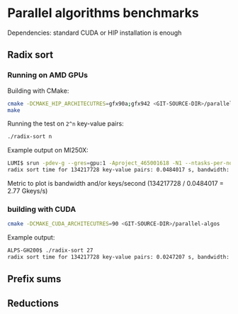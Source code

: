 # Parallel algorithms benchmarks

Dependencies: standard CUDA or HIP installation is enough

## Radix sort

### Running on AMD GPUs

Building with CMake:
```bash
cmake -DCMAKE_HIP_ARCHITECUTRES=gfx90a;gfx942 <GIT-SOURCE-DIR>/parallel-algos
make
```
Running the test on `2^n` key-value pairs:
```bash
./radix-sort n
```

Example output on MI250X:
```bash
LUMI$ srun -pdev-g --gres=gpu:1 -Aproject_465001618 -N1 --ntasks-per-node=1 -c7 -t 15:00 ./radix-sort 27
radix sort time for 134217728 key-value pairs: 0.0484017 s, bandwidth: 66552 MiB/s
```

Metric to plot is bandwidth and/or keys/second (134217728 / 0.0484017 = 2.77 Gkeys/s)

### building with CUDA

```bash
cmake -DCMAKE_CUDA_ARCHITECUTRES=90 <GIT-SOURCE-DIR>/parallel-algos
```

Example output:
```bash
ALPS-GH200$ ./radix-sort 27
radix sort time for 134217728 key-value pairs: 0.0247207 s, bandwidth: 130305 MiB/s
```

## Prefix sums

## Reductions

